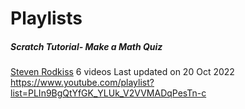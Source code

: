 

# Playlists



##### Scratch Tutorial- Make a Math Quiz
[Steven Rodkiss](https://www.youtube.com/@stevenrodkiss473)
6 videos Last updated on 20 Oct 2022
https://www.youtube.com/playlist?list=PLIn9BgQtYfGK_YLUk_V2VVMADqPesTn-c




